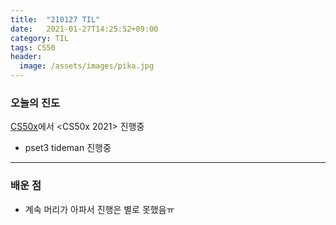 ```yaml
---
title:  "210127 TIL"
date:   2021-01-27T14:25:52+09:00
category: TIL
tags: CS50
header:
  image: /assets/images/pika.jpg
---
```


<h3>오늘의 진도</h3>

[CS50x](https://cs50.harvard.edu/x/2021/)에서 <CS50x 2021> 진행중

 - pset3 tideman 진행중

<hr>

<h3>배운 점</h3>

 - 계속 머리가 아파서 진행은 별로 못했음ㅠ